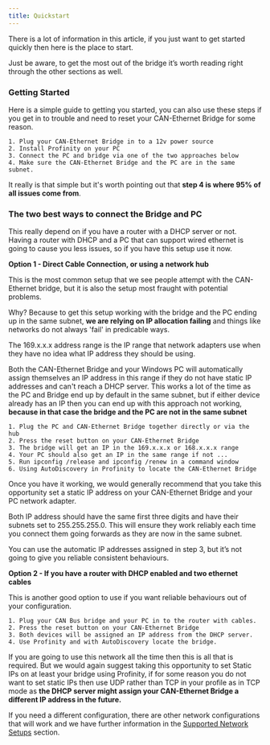 ```yaml
---
title: Quickstart
---
```

  
There is a lot of information in this article, if you just want to get started quickly then here is the place to start. 

Just be aware, to get the most out of the bridge it’s worth reading right through the other sections as well.

### Getting Started

Here is a simple guide to getting you started, you can also use these steps if you get in to trouble and need to reset your CAN-Ethernet Bridge for some reason.

    1. Plug your CAN-Ethernet Bridge in to a 12v power source 
    2. Install Profinity on your PC
    3. Connect the PC and bridge via one of the two approaches below
    4. Make sure the CAN-Ethernet Bridge and the PC are in the same subnet.

It really is that simple but it's worth pointing out that **step 4 is where 95% of all issues come from**.

### The two best ways to connect the Bridge and PC

This really depend on if you have a router with a DHCP server or not. Having a router with DHCP and a PC that can support wired ethernet is going to cause you less issues, so if you have this setup use it now.

**Option 1 - Direct Cable Connection, or using a network hub**

This is the most common setup that we see people attempt with the CAN-Ethernet bridge, but it is also the setup most fraught with potential problems.  

Why?  Because to get this setup working with the bridge and the PC ending up in the same subnet, **we are relying on IP allocation failing** and things like networks do not always 'fail' in predicable ways.

The 169.x.x.x address range is the IP range that network adapters use when they have no idea what IP address they should be using.  

Both the CAN-Ethernet Bridge and your Windows PC will automatically assign themselves an IP address in this range if they do not have static IP addresses and can't reach a DHCP server.  This works a lot of the time as the PC and Bridge end up by default in the same subnet, but if either device already has an IP then you can end up with this approach not working, **because in that case the bridge and the PC are not in the same subnet**

    1. Plug the PC and CAN-Ethernet Bridge together directly or via the hub
    2. Press the reset button on your CAN-Ethernet Bridge
    3. The bridge will get an IP in the 169.x.x.x or 168.x.x.x range
    4. Your PC should also get an IP in the same range if not ...
    5. Run ipconfig /release and ipconfig /renew in a command window
    6. Using AutoDiscovery in Profinity to locate the CAN-Ethernet Bridge
 
Once you have it working, we would generally recommend that you take this opportunity set a static IP address on your CAN-Ethernet Bridge and your PC network adapter. 

Both IP address should have the same first three digits and have their subnets set to 255.255.255.0. This will ensure they work reliably each time you connect them going forwards as they are now in the same subnet.

You can use the automatic IP addresses assigned in step 3, but it’s not going to give you reliable consistent behaviours.

**Option 2 - If you have a router with DHCP enabled and two ethernet cables**

This is another good option to use if you want reliable behaviours out of your configuration.

    1. Plug your CAN Bus bridge and your PC in to the router with cables.
    2. Press the reset button on your CAN-Ethernet Bridge
    3. Both devices will be assigned an IP address from the DHCP server.
    4. Use Profinity and with AutoDiscovery locate the bridge.

If you are going to use this network all the time then this is all that is required. But we would again suggest taking this opportunity to set Static IPs on at least your bridge using Profinity, if for some reason you do not want to set static IPs then use UDP rather than TCP in your profile as in TCP mode as **the DHCP server might assign your CAN-Ethernet Bridge a different IP address in the future.**

If you need a different configuration, there are other network configurations that will work and we have further information in the [Supported Network Setups](Supported_Network_Setups.md) section.

